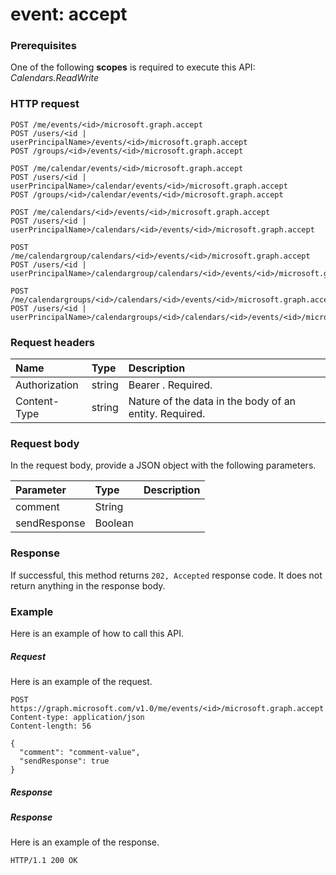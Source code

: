 # event: accept


### Prerequisites
One of the following **scopes** is required to execute this API:
*Calendars.ReadWrite*
### HTTP request
<!-- { "blockType": "ignored" } -->
```http
POST /me/events/<id>/microsoft.graph.accept
POST /users/<id | userPrincipalName>/events/<id>/microsoft.graph.accept
POST /groups/<id>/events/<id>/microsoft.graph.accept

POST /me/calendar/events/<id>/microsoft.graph.accept
POST /users/<id | userPrincipalName>/calendar/events/<id>/microsoft.graph.accept
POST /groups/<id>/calendar/events/<id>/microsoft.graph.accept

POST /me/calendars/<id>/events/<id>/microsoft.graph.accept
POST /users/<id | userPrincipalName>/calendars/<id>/events/<id>/microsoft.graph.accept

POST /me/calendargroup/calendars/<id>/events/<id>/microsoft.graph.accept
POST /users/<id | userPrincipalName>/calendargroup/calendars/<id>/events/<id>/microsoft.graph.accept

POST /me/calendargroups/<id>/calendars/<id>/events/<id>/microsoft.graph.accept
POST /users/<id | userPrincipalName>/calendargroups/<id>/calendars/<id>/events/<id>/microsoft.graph.accept
```
### Request headers
| Name       | Type | Description|
|:---------------|:--------|:----------|
| Authorization  | string  | Bearer <token>. Required. |
| Content-Type | string  | Nature of the data in the body of an entity. Required. |

### Request body
In the request body, provide a JSON object with the following parameters.

| Parameter	   | Type	|Description|
|:---------------|:--------|:----------|
|comment|String||
|sendResponse|Boolean||

### Response
If successful, this method returns `202, Accepted` response code. It does not return anything in the response body.

### Example
Here is an example of how to call this API.
##### Request
Here is an example of the request.
<!-- {
  "blockType": "request",
  "name": "event_accept"
}-->
```http
POST https://graph.microsoft.com/v1.0/me/events/<id>/microsoft.graph.accept
Content-type: application/json
Content-length: 56

{
  "comment": "comment-value",
  "sendResponse": true
}
```

##### Response
##### Response
Here is an example of the response.
<!-- {
  "blockType": "response",
  "truncated": true
} -->
```http
HTTP/1.1 200 OK
```

<!-- uuid: 8fcb5dbc-d5aa-4681-8e31-b001d5168d79
2015-10-25 14:57:30 UTC -->
<!-- {
  "type": "#page.annotation",
  "description": "event: accept",
  "keywords": "",
  "section": "documentation",
  "tocPath": ""
}-->
